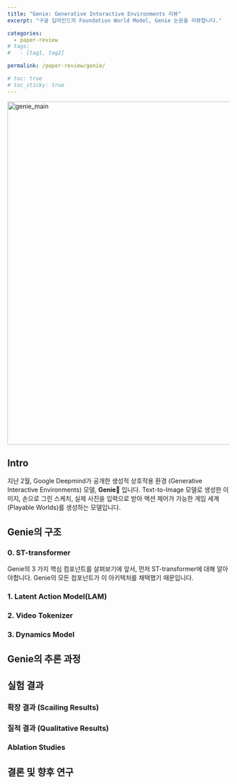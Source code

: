 ```yaml
---
title: "Genie: Generative Interactive Environments 리뷰"
excerpt: "구글 딥마인드의 Foundation World Model, Genie 논문을 리뷰합니다."

categories: 
  - paper-review
# tags: 
#   - [tag1, tag2]

permalink: /paper-review/genie/ 

# toc: true
# toc_sticky: true
---
```


<img width="776" alt="genie_main" src="https://github.com/yuhyeon0809/yuhyeon0809/assets/98225529/71f89e14-86a6-49b9-bb20-325d8aeb03b8">

## Intro

<!-- 간략한 소개 -->
지난 2월, Google Deepmind가 공개한 생성적 상호작용 환경 (Generative Interactive Environments) 모델, **Genie🧞** 입니다. Text-to-Image 모델로 생성한 이미지, 손으로 그린 스케치, 실제 사진을 입력으로 받아 액션 제어가 가능한 게임 세계(Playable Worlds)를 생성하는 모델입니다. 

<!-- 등장 배경 -->


<!-- 핵심 특징 -->

## Genie의 구조

<!-- 세 가지 컴포넌트 -->

### 0. ST-transformer

Genie의 3 가지 핵심 컴포넌트를 살펴보기에 앞서, 먼저 ST-transformer에 대해 알아야합니다. Genie의 모든 컴포넌트가 이 아키텍처를 채택했기 때문입니다. 


### 1. Latent Action Model(LAM)

### 2. Video Tokenizer

### 3. Dynamics Model

## Genie의 추론 과정

## 실험 결과

<!-- 데이터셋, Metric -->

### 확장 결과 (Scailing Results)

### 질적 결과 (Qualitative Results)

### Ablation Studies

## 결론 및 향후 연구